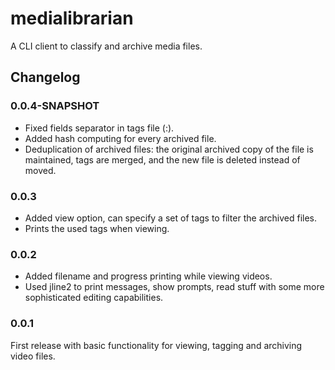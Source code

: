 # medialibrarian

A CLI client to classify and archive media files.

## Changelog

### 0.0.4-SNAPSHOT

* Fixed fields separator in tags file (:).
* Added hash computing for every archived file.
* Deduplication of archived files: the original archived copy of the file is maintained, tags are merged, and the
  new file is deleted instead of moved.

### 0.0.3

* Added view option, can specify a set of tags to filter the archived files.
* Prints the used tags when viewing.

### 0.0.2

* Added filename and progress printing while viewing videos.
* Used jline2 to print messages, show prompts, read stuff with some more sophisticated editing capabilities.

### 0.0.1

First release with basic functionality for viewing, tagging and archiving video files.